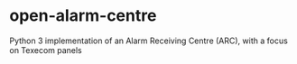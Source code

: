 # open-alarm-centre
Python 3 implementation of an Alarm Receiving Centre (ARC), with a focus on Texecom panels
